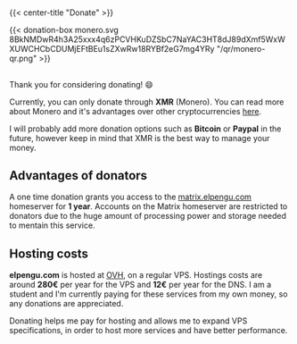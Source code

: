#
{{< center-title "Donate" >}}

{{< donation-box monero.svg 8BkNMDwR4h3A25xxx4q6zPCVHKuDZSbC7NaYAC3HT8dJ89dXmf5WxWXUWCHCbCDUMjEFtBEu1sZXwRw18RYBf2eG7mg4YRy "/qr/monero-qr.png" >}}

##

Thank you for considering donating! 😄

Currently, you can only donate through **XMR** (Monero). You can read more about
Monero and it's advantages over other cryptocurrencies
[here](https://www.getmonero.org/).

I will probably add more donation options such as **Bitcoin** or **Paypal** in
the future, however keep in mind that XMR is the best way to manage your money.

## Advantages of donators
A one time donation grants you access to the
[matrix.elpengu.com](https://element.elpengu.com) homeserver for **1 year**. Accounts on
the Matrix homeserver are restricted to donators due to the huge amount of
processing power and storage needed to mentain this service.

## Hosting costs
**elpengu.com** is hosted at [OVH](https://www.ovhcloud.com/), on a regular
VPS. Hostings costs are around **280€** per year for the VPS and **12€** per year for
the DNS. I am a student and I'm currently paying for these services from my own
money, so any donations are appreciated.

Donating helps me pay for hosting and allows me to expand VPS specifications,
in order to host more services and have better performance.
